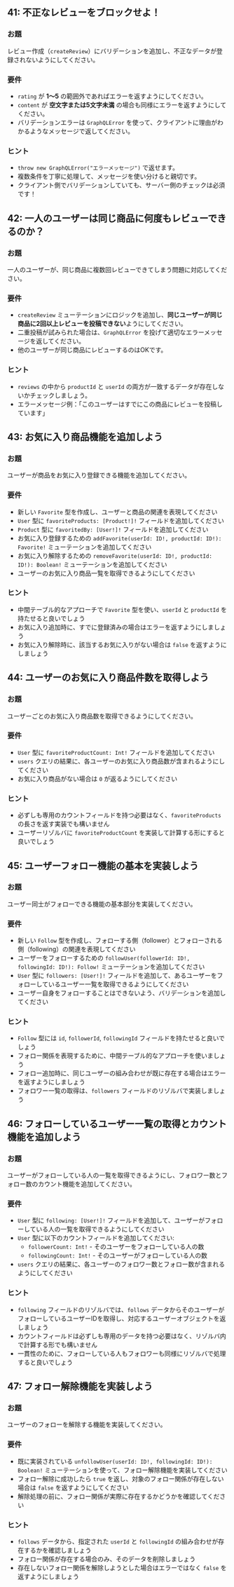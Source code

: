 ## 41: 不正なレビューをブロックせよ！

### お題
レビュー作成（`createReview`）にバリデーションを追加し、不正なデータが登録されないようにしてください。

### 要件
- `rating` が **1〜5** の範囲外であればエラーを返すようにしてください。
- `content` が **空文字または5文字未満** の場合も同様にエラーを返すようにしてください。
- バリデーションエラーは `GraphQLError` を使って、クライアントに理由がわかるようなメッセージで返してください。

### ヒント
- `throw new GraphQLError("エラーメッセージ")` で返せます。
- 複数条件を丁寧に処理して、メッセージを使い分けると親切です。
- クライアント側でバリデーションしていても、サーバー側のチェックは必須です！

## 42: 一人のユーザーは同じ商品に何度もレビューできるのか？

### お題  
一人のユーザーが、同じ商品に複数回レビューできてしまう問題に対応してください。

### 要件
- `createReview` ミューテーションにロジックを追加し、**同じユーザーが同じ商品に2回以上レビューを投稿できない**ようにしてください。
- 二重投稿が試みられた場合は、`GraphQLError` を投げて適切なエラーメッセージを返してください。
- 他のユーザーが同じ商品にレビューするのはOKです。

### ヒント
- `reviews` の中から `productId` と `userId` の両方が一致するデータが存在しないかチェックしましょう。
- エラーメッセージ例：「このユーザーはすでにこの商品にレビューを投稿しています」

## 43: お気に入り商品機能を追加しよう

### お題
ユーザーが商品をお気に入り登録できる機能を追加してください。

### 要件
- 新しい `Favorite` 型を作成し、ユーザーと商品の関連を表現してください
- `User` 型に `favoriteProducts: [Product!]!` フィールドを追加してください
- `Product` 型に `favoritedBy: [User!]!` フィールドを追加してください
- お気に入り登録するための `addFavorite(userId: ID!, productId: ID!): Favorite!` ミューテーションを追加してください
- お気に入り解除するための `removeFavorite(userId: ID!, productId: ID!): Boolean!` ミューテーションを追加してください
- ユーザーのお気に入り商品一覧を取得できるようにしてください

### ヒント
- 中間テーブル的なアプローチで `Favorite` 型を使い、`userId` と `productId` を持たせると良いでしょう
- お気に入り追加時に、すでに登録済みの場合はエラーを返すようにしましょう
- お気に入り解除時に、該当するお気に入りがない場合は `false` を返すようにしましょう

## 44: ユーザーのお気に入り商品件数を取得しよう

### お題
ユーザーごとのお気に入り商品数を取得できるようにしてください。

### 要件
- `User` 型に `favoriteProductCount: Int!` フィールドを追加してください
- `users` クエリの結果に、各ユーザーのお気に入り商品数が含まれるようにしてください
- お気に入り商品がない場合は `0` が返るようにしてください

### ヒント
- 必ずしも専用のカウントフィールドを持つ必要はなく、`favoriteProducts` の長さを返す実装でも構いません
- ユーザーリゾルバに `favoriteProductCount` を実装して計算する形にすると良いでしょう

## 45: ユーザーフォロー機能の基本を実装しよう

### お題
ユーザー同士がフォローできる機能の基本部分を実装してください。

### 要件
- 新しい `Follow` 型を作成し、フォローする側（follower）とフォローされる側（following）の関連を表現してください
- ユーザーをフォローするための `followUser(followerId: ID!, followingId: ID!): Follow!` ミューテーションを追加してください
- `User` 型に `followers: [User!]!` フィールドを追加して、あるユーザーをフォローしているユーザー一覧を取得できるようにしてください
- ユーザー自身をフォローすることはできないよう、バリデーションを追加してください

### ヒント
- `Follow` 型には `id`, `followerId`, `followingId` フィールドを持たせると良いでしょう
- フォロー関係を表現するために、中間テーブル的なアプローチを使いましょう
- フォロー追加時に、同じユーザーの組み合わせが既に存在する場合はエラーを返すようにしましょう
- フォロワー一覧の取得は、`followers` フィールドのリゾルバで実装しましょう

## 46: フォローしているユーザー一覧の取得とカウント機能を追加しよう

### お題
ユーザーがフォローしている人の一覧を取得できるようにし、フォロワー数とフォロー数のカウント機能を追加してください。

### 要件
- `User` 型に `following: [User!]!` フィールドを追加して、ユーザーがフォローしている人の一覧を取得できるようにしてください
- `User` 型に以下のカウントフィールドを追加してください:
  - `followerCount: Int!` - そのユーザーをフォローしている人の数
  - `followingCount: Int!` - そのユーザーがフォローしている人の数
- `users` クエリの結果に、各ユーザーのフォロワー数とフォロー数が含まれるようにしてください

### ヒント
- `following` フィールドのリゾルバでは、`follows` データからそのユーザーがフォローしているユーザーIDを取得し、対応するユーザーオブジェクトを返しましょう
- カウントフィールドは必ずしも専用のデータを持つ必要はなく、リゾルバ内で計算する形でも構いません
- 一貫性のために、フォローしている人もフォロワーも同様にリゾルバで処理すると良いでしょう

## 47: フォロー解除機能を実装しよう

### お題
ユーザーのフォローを解除する機能を実装してください。

### 要件
- 既に実装されている `unfollowUser(userId: ID!, followingId: ID!): Boolean!` ミューテーションを使って、フォロー解除機能を実装してください
- フォロー解除に成功したら `true` を返し、対象のフォロー関係が存在しない場合は `false` を返すようにしてください
- 解除処理の前に、フォロー関係が実際に存在するかどうかを確認してください

### ヒント
- `follows` データから、指定された `userId` と `followingId` の組み合わせが存在するかを確認しましょう
- フォロー関係が存在する場合のみ、そのデータを削除しましょう
- 存在しないフォロー関係を解除しようとした場合はエラーではなく `false` を返すようにしましょう
